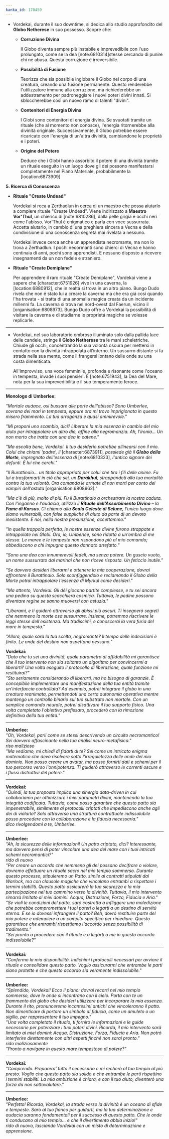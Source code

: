 ```yaml
---
kanka_id: 170450
---
```


* Vordekai, durante il suo downtime, si dedica allo studio approfondito del **Globo Netherese** in suo possesso. Scopre che:

  + **Corruzione Divina**

    Il Globo diventa sempre più instabile e imprevedibile con l'uso prolungato, come se la dea [note:6810314]stesse cercando di punire chi ne abusa. Questa corruzione è irreversibile.
  + **Possibilità di Fusione**

    Teorizza che sia possibile inglobare il Globo nel corpo di una creatura, creando una fusione permanente. Questo renderebbe l'utilizzatore immune alla corruzione, ma richiederebbe un addestramento per padroneggiare i nuovi poteri divini innati. Si sbloccherebbe così un nuovo ramo di talenti "divini".
  + **Contenitori di Energia Divina**

    I Globi sono contenitori di energia divina. Se svuotati tramite un rituale (che al momento non conosce), l'energia ritornerebbe alla divinità originale. Successivamente, il Globo potrebbe essere ricaricato con l'energia di un'altra divinità, cambiandone le proprietà e i poteri.
  + **Origine del Potere**

    Deduce che i Globi hanno assorbito il potere di una divinità tramite un rituale eseguito in un luogo dove gli dei possono manifestarsi completamente nel Piano Materiale, probabilmente la [location:6873909]

**5. Ricerca di Conoscenza**

* **Rituale "Create Undead"**

  Vordekai si reca a Zerthadlun in cerca di un maestro che possa aiutarlo a compiere rituale "Create Undead". Viene indirizzato a **Maestro Vor'Thul**, un chierico di [note:6810286], dalla pelle grigia e occhi neri come l'abisso. Vor'Thul è enigmatico e parla con voce sussurrata. Accetta aiutarlo, in cambio di una preghiera sincera a Vecna e della condivisione di una conoscenza segreta mai rivelata a nessuno.  
    
  Vordekai invece cerca anche un apprendista necromante, ma non lo trova a Zerthadlun. I pochi necormanti sono chierci di Vecna e hanno centinaia di anni, pochi sono apprendisti. E nessuno disposto a ricevere insegnamenti da un non fedele e straniero.
* **Rituale "Create Demiplane"**

  Per apprendere il raro rituale "Create Demiplane", Vordekai viene a sapere che [character:6751926] vive in una caverna, la [location:6880912], che in realtá si trova in un altro piano. Bungo Dudo rivela che non é stato lui a creare la caverna ma che era giá cosi quando l'ha trovata - si tratta di una anomalia magica creata da un incidente millenni fa. La caverna si trova nel nord-ovest dal Faerun, vicino il [organisation:6808973]. Bungo Dudo offre a Vordekai la possibilitá di visitare la caverna e di studiarne le proprietá magiche se volesse replicarle.

***

* Vordekai, nel suo laboratorio ombroso illuminato solo dalla pallida luce delle candele, stringe il **Globo Netherese** tra le mani scheletriche. Chiude gli occhi, concentrando la sua volontà oscura per mettersi in contatto con la divinità intrappolata all'interno. Un sussurro distante si fa strada nella sua mente, come il frangersi lontano delle onde su una costa dimenticata.

  All'improvviso, una voce femminile, profonda e risonante come l'oceano in tempesta, invade i suoi pensieri. È [note:6751943], la Dea del Mare, nota per la sua imprevedibilità e il suo temperamento feroce.

***

  **Monologo di Umberlee:**

  *"Mortale audace, osi bussare alle porte dell'abisso? Sono Umberlee, sovrana dei mari in tempesta, eppure ora mi trovo imprigionata in questo misero frammento. La tua arroganza è quasi ammirevole."*

  *"Mi proponi uno scambio, dici? Liberare la mia essenza in cambio del mio aiuto per intrappolare un altro dio, affine alla negromanzia. Ah, l'ironia... Un non morto che tratta con una dea in catene."*

  *"Ma ascolta bene, Vordekai. Il tuo desiderio potrebbe allinearsi con il mio. Colui che chiami 'padre', il* [character:6873911]*, possiede già il **Globo della Morte**, impregnato dell'essenza di* [note:6810323]*, l'antico signore dei defunti. È lui che cerchi."*

  *"Il Burattinaio... un titolo appropriato per colui che tira i fili delle anime. Fu lui a trasformarti in ciò che sei, un **Darakhul**, strappandoti alla tua mortalità contro la tua volontà. Ora comanda le armate di non morti per conto dei vampiri dell'astuta* [organisation:6808962]*."*

  *"Ma c'è di più, molto di più. Fu il Burattinaio a orchestrare la nostra caduta. Con l'inganno e l'audacia, utilizzò il **Rituale dell'Assorbimento Divino** – la **Fame di Karsus**. Ci chiamò alla **Scala Celeste di Selune**, l'unico luogo dove siamo vulnerabili, con false suppliche di aiuto da parte di un devoto inesistente. E noi, nella nostra presunzione, accettammo."*

  *"In quella trappola perfetta, le nostre essenze divine furono strappate e intrappolate nei Globi. Ora, io, Umberlee, sono ridotta a un'ombra di me stessa. Le maree e le tempeste non rispondono più al mio comando; obbediscono a chi impugna questo dannato artefatto."*

  *"Sono una dea con innumerevoli fedeli, ma senza potere. Un guscio vuoto, un nome sussurrato dai marinai che non riceve risposta. Un feticcio inutile."*

  *"Se davvero desideri liberarmi e ottenere la mia cooperazione, dovrai affrontare il Burattinaio. Solo sconfiggendolo e reclamando il Globo della Morte potrai intrappolare l'essenza di Myrkul come desideri."*

  *"Ma attento, Vordekai. Gli dèi giocano partite complesse, e tu sei ancora una pedina su questa scacchiera cosmica. Tuttavia, le pedine possono diventare regine se sanno muoversi con astuzia."*

  *"Liberami, e ti guiderò attraverso gli abissi più oscuri. Ti insegnerò segreti che nemmeno la morte osa sussurrare. Insieme, potremmo riscrivere le leggi stesse dell'esistenza. Ma tradiscimi, e conoscerai la vera furia del mare in tempesta."*

  *"Allora, quale sarà la tua scelta, negromante? Il tempo delle indecisioni è finito. Le onde del destino non aspettano nessuno."*

  **Vordekai:**  
  *"Dato che tu sei una divinità, quale parametro di affidabilità mi garantisce che il tuo intervento non sia soltanto un algoritmo per convincermi a liberarti? Una volta eseguito il protocollo di liberazione, quale funzione mi restituirai?"*  
  *"Sto seriamente considerando di liberarti, ma ho bisogno di garanzie. È concepibile implementare una manifestazione della tua entità tramite un'interfaccia controllata? Ad esempio, potrei integrare il globo in una creatura reanimata, permettendoti una certa autonomia operativa mentre mantengo un controllo binario sul tuo substrato non mortale. Con un semplice comando neurale, potrei disattivare il tuo supporto fisico. Una volta completato l'obiettivo prefissato, procederò con la rimozione definitiva della tua entità."*

***

  **Umberlee:**  
  *"Oh, Vordekai, parli come se stessi descrivendo un circuito necromantico! Sei davvero affascinante nella tua analisi neuro-metafisica."*  
  *riso malizioso*  
  *"Ma vediamo, mi chiedi di fidarti di te? Sei come un intricato enigma matematico che devo risolvere sotto l'irrequietezza delle onde del mio dominio. Non posso creare un avatar, ma posso fornirti dati e schemi per il tuo percorso verso l'onnipotenza. Ti guiderò attraverso le correnti oscure e i flussi distruttivi del potere."*

***

  **Vordekai:**  
  *"Quindi, la tua proposta implica una sinergia data-driven in cui collaboriamo per ottimizzare i miei parametri divini, mantenendo la tua integrità codificata. Tuttavia, come posso garantire che questo patto sia impenetrabile, similmente ai protocolli criptati che impediscono anche agli dei di violarlo? Solo attraverso una struttura contrattuale indissolubile posso procedere con la collaborazione e la fiducia necessaria."*  
  *dico rivolgendomi a te, Umberlee.*

***

  **Umberlee:**  
  *"Ah, la sicurezza delle informazioni! Un patto criptato, dici? Interessante, ma davvero pensi di poter vincolare una dea del mare con i tuoi intricati schemi necromantici?"*  
  *rido di nuovo*  
  *"Per creare un accordo che nemmeno gli dei possano decifrare o violare, dovremo effettuare un rituale sacro nel mio tempio sommerso. Durante questo processo, stipuleremo un Patto, simile ai contratti stipulati dai Warlock, ma con clausole magiche che vincolano entrambi a rispettare i termini stabiliti. Questo patto assicurerà la tua sicurezza e la mia partecipazione nel tuo cammino verso la divinità. Tuttavia, il mio intervento rimarrà limitato ai miei domini: Acqua, Distruzione, Forza, Fiducia e Aria."*  
  *"Se violi le condizioni del patto, sarò costretta a infliggere una maledizione che potrebbe compromettere i tuoi poteri o legarti a un destino di servitù eterna. E se io dovessi infrangere il patto? Beh, dovrò restituire parte del mio potere e adempiere a un compito specifico per rimediare. Questo garantisce che entrambi rispettiamo l'accordo senza possibilità di tradimento."*  
  *"Sei pronto a procedere con il rituale e a legarti a me in questo accordo indissolubile?"*

***

  **Vordekai:**  
  *"Confermo la mia disponibilità. Indichimi i protocolli necessari per avviare il rituale e consolidare questo patto. Voglio assicurarmi che entrambe le parti siano protette e che questo accordo sia veramente indissolubile."*

***

  **Umberlee:**  
  *"Splendido, Vordekai! Ecco il piano: dovrai recarti nel mio tempio sommerso, dove le onde si incontrano con il cielo. Porta con te un frammento del globo che desideri utilizzare per incorporare la mia essenza. Durante il rito, pronunceremo incantesimi antichi che vincoleranno il patto. Non dimenticare di portare un simbolo di fiducia, come un amuleto o un sigillo, per rappresentare il tuo impegno."*  
  *"Una volta completato il ritualo, ti fornirò le informazioni e le guide necessarie per potenziare i tuoi poteri divini. Ricorda, il mio intervento sarà limitato ai miei domini: Acqua, Distruzione, Forza, Fiducia e Aria. Non potrò interferire direttamente con altri aspetti finché non sarai pronto."*  
  *rido maliziosamente*  
  *"Pronto a navigare in questo mare tempestoso di potere?"*

***

  **Vordekai:**  
  *"Comprendo. Preparero' tutto il necessario e mi recherò al tuo tempio al più presto. Voglio che questo patto sia solido e che entrambe le parti rispettino i termini stabiliti. La mia ambizione è chiara, e con il tuo aiuto, diventerò una forza da non sottovalutare."*

***

  **Umberlee:**  
  *"Perfetto! Ricorda, Vordekai, la strada verso la divinità è un oceano di sfide e tempeste. Sarò al tuo fianco per guidarti, ma la tua determinazione e audacia saranno fondamentali per il successo di questo patto. Che le onde ti conducano al mio tempio... e che il divertimento abbia inizio!"*  
  *rido di nuovo, lasciando Vordekai con un misto di determinazione e apprensione.*